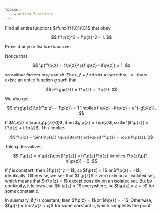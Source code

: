 ```yaml
---
topics:
    - entire functions
---
```


<problem>

Find all entire functions $\func{f}{\C}{\C}$ that obey

$$
f'\p{z}^2 + f\p{z}^2 = 1.
$$

Prove that your list is exhaustive.

</problem>

<solution>

Notice that

$$
\p{f'\p{z} + if\p{z}}\p{f'\p{z} - if\p{z}} = 1,
$$

so neither factors may vanish. Thus, $f' + f$ admits a logarithm, i.e., there exists an entire function $g$ such that

$$
e^{g\p{z}} = f'\p{z} + if\p{z}.
$$

We also get

$$
e^{g\p{z}}\p{f'\p{z} - if\p{z}} = 1
\implies f'\p{z} - if\p{z} = e^{-g\p{z}}.
$$

If $h\p{z} = \frac{g\p{z}}{i}$, then $g\p{z} = ih\p{z}$, so $e^{ih\p{z}} = f'\p{z} + if\p{z}$. This implies

$$
f\p{z} = \sin{h\p{z}}
\quad\text{and}\quad
f'\p{z} = \cos{h\p{z}}.
$$

Taking derivatives,

$$
f'\p{z} = h'\p{z}\cos{h\p{z}} = h'\p{z}f'\p{z}
\implies f'\p{z}\p{1 - h'\p{z}} = 0.
$$

If $f$ is constant, then $f\p{z}^2 = 1$, so $f\p{z} = 1$ or $f\p{z} = -1$, identically. Otherwise, we see that $f'\p{z}$ is zero only on an isolated set, which means that $h'\p{z} = 1$ except possibly on an isolated set. But by continuity, it follows that $h'\p{z} = 1$ everywhere, so $h\p{z} = z + c$ for some constant $c$.

In summary, if $f$ is constant, then $f\p{z} = 1$ or $f\p{z} = -1$. Otherwise, $f\p{z} = \cos\p{z + c}$ for some constant $c$, which completes the proof.

</solution>
